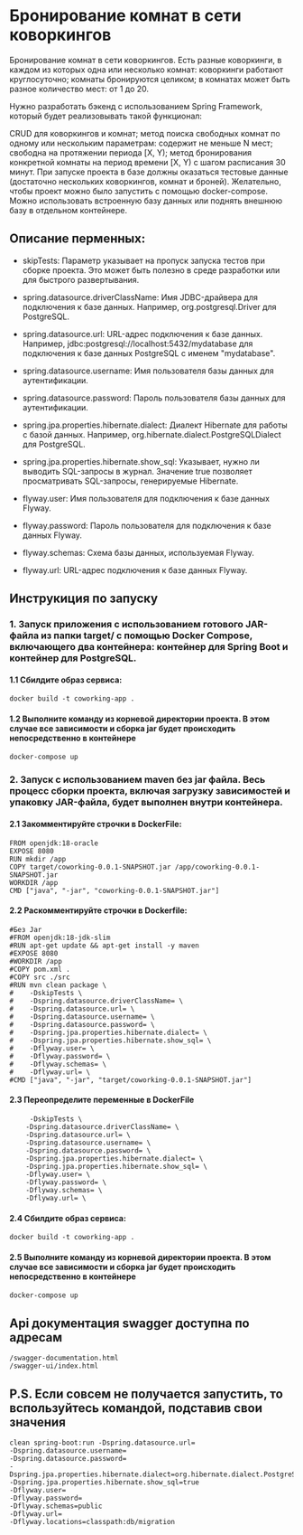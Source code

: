 # Бронирование комнат в сети коворкингов

Бронирование комнат в сети коворкингов. Есть разные коворкинги, в каждом из которых одна или несколько комнат:
коворкинги работают круглосуточно;
комнаты бронируются целиком;
в комнатах может быть разное количество мест: от 1 до 20.

Нужно разработать бэкенд с использованием Spring Framework, который будет реализовывать такой функционал:

CRUD для коворкингов и комнат;
метод поиска свободных комнат по одному или нескольким параметрам:
содержит не меньше N мест;
свободна на протяжении периода [X, Y);
метод бронирования конкретной комнаты на период времени [X, Y) с шагом расписания 30 минут.
При запуске проекта в базе должны оказаться тестовые данные (достаточно нескольких коворкингов, комнат и броней).
Желательно, чтобы проект можно было запустить с помощью docker-compose. Можно использовать встроенную базу данных или поднять внешнюю базу в отдельном контейнере.

## Описание перменных:
- skipTests: Параметр указывает на пропуск запуска тестов при сборке проекта. Это может быть полезно в среде разработки или для быстрого развертывания.

- spring.datasource.driverClassName: Имя JDBC-драйвера для подключения к базе данных. Например, org.postgresql.Driver для PostgreSQL.
- spring.datasource.url: URL-адрес подключения к базе данных. Например, jdbc:postgresql://localhost:5432/mydatabase для подключения к базе данных PostgreSQL с именем "mydatabase".
- spring.datasource.username: Имя пользователя базы данных для аутентификации.
- spring.datasource.password: Пароль пользователя базы данных для аутентификации.
- spring.jpa.properties.hibernate.dialect: Диалект Hibernate для работы с базой данных. Например, org.hibernate.dialect.PostgreSQLDialect для PostgreSQL.
- spring.jpa.properties.hibernate.show_sql: Указывает, нужно ли выводить SQL-запросы в журнал. Значение true позволяет просматривать SQL-запросы, генерируемые Hibernate.
- flyway.user: Имя пользователя для подключения к базе данных Flyway.
- flyway.password: Пароль пользователя для подключения к базе данных Flyway.
- flyway.schemas: Схема базы данных, используемая Flyway.
- flyway.url: URL-адрес подключения к базе данных Flyway.

## Инструкиция по запуску
### 1. Запуск приложения с использованием готового JAR-файла из папки target/ с помощью Docker Compose, включающего два контейнера: контейнер для Spring Boot и контейнер для PostgreSQL.
#### 1.1 Сбилдите образ сервиса:
```
docker build -t coworking-app .
```
#### 1.2 Выполните команду из корневой директории проекта. В этом случае все зависимости и сборка jar будет происходить непосредственно в контейнере
```
docker-compose up
```

### 2. Запуск с использованием maven без jar файла. Весь процесс сборки проекта, включая загрузку зависимостей и упаковку JAR-файла, будет выполнен внутри контейнера.

#### 2.1 Закомментируйте строчки в DockerFile:
```
FROM openjdk:18-oracle
EXPOSE 8080
RUN mkdir /app
COPY target/coworking-0.0.1-SNAPSHOT.jar /app/coworking-0.0.1-SNAPSHOT.jar
WORKDIR /app
CMD ["java", "-jar", "coworking-0.0.1-SNAPSHOT.jar"]
```
#### 2.2 Раскомментируйте строчки в Dockerfile:
```
#Без Jar
#FROM openjdk:18-jdk-slim
#RUN apt-get update && apt-get install -y maven
#EXPOSE 8080
#WORKDIR /app
#COPY pom.xml .
#COPY src ./src
#RUN mvn clean package \
#    -DskipTests \
#    -Dspring.datasource.driverClassName= \
#    -Dspring.datasource.url= \
#    -Dspring.datasource.username= \
#    -Dspring.datasource.password= \
#    -Dspring.jpa.properties.hibernate.dialect= \
#    -Dspring.jpa.properties.hibernate.show_sql= \
#    -Dflyway.user= \
#    -Dflyway.password= \
#    -Dflyway.schemas= \
#    -Dflyway.url= \
#CMD ["java", "-jar", "target/coworking-0.0.1-SNAPSHOT.jar"]
```
#### 2.3 Переопределите переменные в DockerFile
```
     -DskipTests \
    -Dspring.datasource.driverClassName= \
    -Dspring.datasource.url= \
    -Dspring.datasource.username= \
    -Dspring.datasource.password= \
    -Dspring.jpa.properties.hibernate.dialect= \
    -Dspring.jpa.properties.hibernate.show_sql= \
    -Dflyway.user= \
    -Dflyway.password= \
    -Dflyway.schemas= \
    -Dflyway.url= \
```
#### 2.4 Сбилдите образ сервиса:
```
docker build -t coworking-app .
```
#### 2.5 Выполните команду из корневой директории проекта. В этом случае все зависимости и сборка jar будет происходить непосредственно в контейнере
```
docker-compose up
```
## Api документация swagger доступна по адресам
```
/swagger-documentation.html
/swagger-ui/index.html
```
## P.S. Если совсем не получается запустить, то вспользуйтесь командой, подставив свои значения
```
clean spring-boot:run -Dspring.datasource.url=
-Dspring.datasource.username=
-Dspring.datasource.password=
-Dspring.jpa.properties.hibernate.dialect=org.hibernate.dialect.PostgreSQLDialect
-Dspring.jpa.properties.hibernate.show_sql=true
-Dflyway.user=
-Dflyway.password=
-Dflyway.schemas=public
-Dflyway.url=
-Dflyway.locations=classpath:db/migration
```